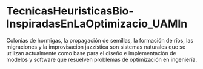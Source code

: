 # TecnicasHeuristicasBio-InspiradasEnLaOptimizacio_UAMIn
Colonias de hormigas, la propagación de semillas, la formación de ríos, las migraciones y la improvisación jazzística son sistemas naturales que se utilizan actualmente como base para el diseño e implementación de modelos y software que resuelven problemas de optimización en ingeniería.
